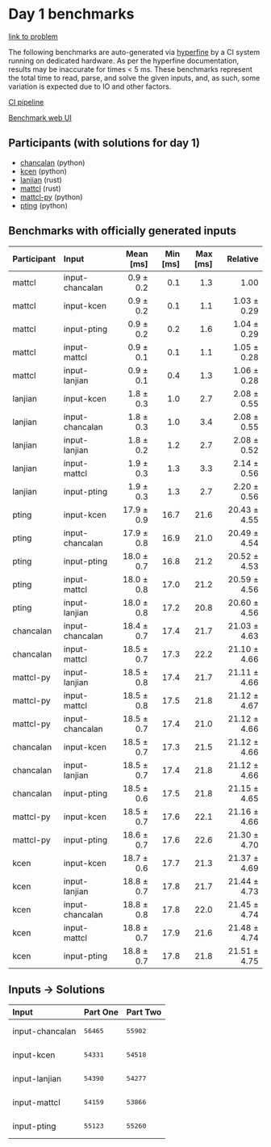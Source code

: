 # Day 1 benchmarks

[link to problem](https://adventofcode.com/2023/day/1)

The following benchmarks are auto-generated via
[hyperfine](https://github.com/sharkdp/hyperfine) by a CI system running on
dedicated hardware. As per the hyperfine documentation, results may be
inaccurate for times < 5 ms. These benchmarks represent the total time to read,
parse, and solve the given inputs, and, as such, some variation is expected due
to IO and other factors.

[CI pipeline](http://ci.papercode.net:8080/teams/main/pipelines/aoc2023)

[Benchmark web UI](https://aoc.ancalagon.black)


## Participants (with solutions for day 1)

- [chancalan](https://github.com/chancalan/aoc2023) (python)
- [kcen](https://github.com/kcen/aoc2023) (python)
- [lanjian](https://github.com/lanjian/aoc-2023) (rust)
- [mattcl](https://github.com/mattcl/aoc2023) (rust)
- [mattcl-py](https://github.com/mattcl/aoc2023-py) (python)
- [pting](https://github.com/pting/aoc2023) (python)


## Benchmarks with officially generated inputs

| Participant | Input | Mean [ms] | Min [ms] | Max [ms] | Relative |
|:---|:---|---:|---:|---:|---:|
| mattcl | input-chancalan | 0.9 ± 0.2 | 0.1 | 1.3 | 1.00 |
| mattcl | input-kcen | 0.9 ± 0.2 | 0.1 | 1.1 | 1.03 ± 0.29 |
| mattcl | input-pting | 0.9 ± 0.2 | 0.2 | 1.6 | 1.04 ± 0.29 |
| mattcl | input-mattcl | 0.9 ± 0.1 | 0.1 | 1.1 | 1.05 ± 0.28 |
| mattcl | input-lanjian | 0.9 ± 0.1 | 0.4 | 1.3 | 1.06 ± 0.28 |
| lanjian | input-kcen | 1.8 ± 0.3 | 1.0 | 2.7 | 2.08 ± 0.55 |
| lanjian | input-chancalan | 1.8 ± 0.3 | 1.0 | 3.4 | 2.08 ± 0.55 |
| lanjian | input-lanjian | 1.8 ± 0.2 | 1.2 | 2.7 | 2.08 ± 0.52 |
| lanjian | input-mattcl | 1.9 ± 0.3 | 1.3 | 3.3 | 2.14 ± 0.56 |
| lanjian | input-pting | 1.9 ± 0.3 | 1.3 | 2.7 | 2.20 ± 0.56 |
| pting | input-kcen | 17.9 ± 0.9 | 16.7 | 21.6 | 20.43 ± 4.55 |
| pting | input-chancalan | 17.9 ± 0.8 | 16.9 | 21.0 | 20.49 ± 4.54 |
| pting | input-pting | 18.0 ± 0.7 | 16.8 | 21.2 | 20.52 ± 4.53 |
| pting | input-mattcl | 18.0 ± 0.8 | 17.0 | 21.2 | 20.59 ± 4.56 |
| pting | input-lanjian | 18.0 ± 0.8 | 17.2 | 20.8 | 20.60 ± 4.56 |
| chancalan | input-chancalan | 18.4 ± 0.7 | 17.4 | 21.7 | 21.03 ± 4.63 |
| chancalan | input-mattcl | 18.5 ± 0.7 | 17.3 | 22.2 | 21.10 ± 4.66 |
| mattcl-py | input-lanjian | 18.5 ± 0.8 | 17.4 | 21.7 | 21.11 ± 4.66 |
| mattcl-py | input-mattcl | 18.5 ± 0.8 | 17.5 | 21.8 | 21.12 ± 4.67 |
| mattcl-py | input-chancalan | 18.5 ± 0.7 | 17.4 | 21.0 | 21.12 ± 4.66 |
| chancalan | input-kcen | 18.5 ± 0.7 | 17.3 | 21.5 | 21.12 ± 4.66 |
| chancalan | input-lanjian | 18.5 ± 0.7 | 17.4 | 21.8 | 21.12 ± 4.66 |
| chancalan | input-pting | 18.5 ± 0.6 | 17.5 | 21.8 | 21.15 ± 4.65 |
| mattcl-py | input-kcen | 18.5 ± 0.7 | 17.6 | 22.1 | 21.16 ± 4.66 |
| mattcl-py | input-pting | 18.6 ± 0.7 | 17.6 | 22.6 | 21.30 ± 4.70 |
| kcen | input-kcen | 18.7 ± 0.6 | 17.7 | 21.3 | 21.37 ± 4.69 |
| kcen | input-lanjian | 18.8 ± 0.7 | 17.8 | 21.7 | 21.44 ± 4.73 |
| kcen | input-chancalan | 18.8 ± 0.8 | 17.8 | 22.0 | 21.45 ± 4.74 |
| kcen | input-mattcl | 18.8 ± 0.7 | 17.9 | 21.6 | 21.48 ± 4.74 |
| kcen | input-pting | 18.8 ± 0.7 | 17.8 | 21.8 | 21.51 ± 4.75 |


## Inputs -> Solutions

| Input | Part One | Part Two |
|:---|:---|:---|
|input-chancalan|<pre>56465</pre>|<pre>55902</pre>|
|input-kcen|<pre>54331</pre>|<pre>54518</pre>|
|input-lanjian|<pre>54390</pre>|<pre>54277</pre>|
|input-mattcl|<pre>54159</pre>|<pre>53866</pre>|
|input-pting|<pre>55123</pre>|<pre>55260</pre>|